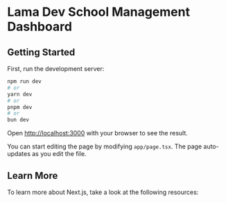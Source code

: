 # Lama Dev School Management Dashboard

## Getting Started

First, run the development server:

```bash
npm run dev
# or
yarn dev
# or
pnpm dev
# or 
bun dev
```

Open [http://localhost:3000](http://localhost:3000) with your browser to see the result.

You can start editing the page by modifying `app/page.tsx`. The page auto-updates as you edit the file.

## Learn More

To learn more about Next.js, take a look at the following resources:
